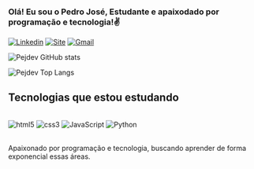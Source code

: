 
### Olá! Eu sou o Pedro José, Estudante e apaixodado por programação e tecnologia!✌️

[![Linkedin](https://img.shields.io/badge/LinkedIn-0077B5?style=for-the-badge&logo=linkedin&logoColor=white)](https://www.linkedin.com/in/pedro-jos%C3%A9-barbosa-de-ara%C3%BAjo-116063144)
[![Site](https://img.shields.io/website?label=curriculo-pedroaraujo&style=for-the-badge&url=https://https://curriculo-pedroaraujo.netlify.app//)](https://curriculo-pedroaraujo.netlify.app/)
[![Gmail](https://img.shields.io/badge/Gmail-D14836?style=for-the-badge&logo=gmail&logoColor=white)](mailto:contatorafaballerini@gmail.com")

![Pejdev GitHub stats](https://github-readme-stats.vercel.app/api?username=Pejdev&show_icons=true&theme=dracula&count_private=true)

![Pejdev Top Langs](https://github-readme-stats.vercel.app/api/top-langs/?username=Pejdev&layout=compact&langs_count=7&theme=dracula)

## Tecnologias que estou estudando

<div sttyle="display: inline_block"><br/>
<img alt="html5" src="https://img.shields.io/badge/HTML5-E34F26?style=for-the-badge&logo=html5&logoColor=white ">

<img alt="css3" src="https://img.shields.io/badge/CSS3-1572B6?style=for-the-badge&logo=css3&logoColor=white">

<img alt="JavaScript" src="https://img.shields.io/badge/JavaScript-F7DF1E?style=for-the-badge&logo=javascript&logoColor=black">

<img alt="Python" src="https://img.shields.io/badge/Python-3776AB?style=for-the-badge&logo=python&logoColor=white">

</div></br>

Apaixonado por programação e tecnologia, buscando aprender de forma exponencial essas áreas. 
